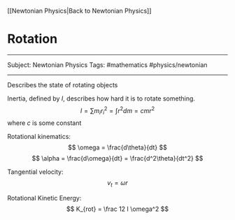 [[Newtonian Physics|Back to Newtonian Physics]]
# Rotation

---

Subject: Newtonian Physics
Tags: #mathematics #physics/newtonian 

---

Describes the state of rotating objects

Inertia, defined by $I$, describes how hard it is to rotate something.
$$
I = \sum{m_ir_i^2} = \int{r^2dm} = cmr^2
$$
where $c$ is some constant

Rotational kinematics:
$$ \omega = \frac{d\theta}{dt} $$
$$ \alpha = \frac{d\omega}{dt} = \frac{d^2\theta}{dt^2} $$

Tangential velocity:
$$ v_t = \omega r $$

Rotational Kinetic Energy:
$$ K_{rot} = \frac 12 I \omega^2 $$